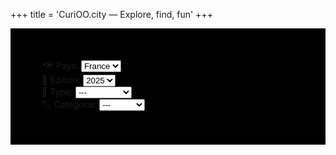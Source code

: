 +++
title = 'CuriOO.city — Explore, find, fun'
+++

<div class="row" style="background-color: black;padding:50px;margin: 0px;">
<div class="container">
<div class="row mx-5">
    <div class="col-lg-3 col-md-6 col-xs-12 mt-3">
        <label class="text-white fw-bold mb-3 h4">🗺 Pays: </label>
        <select class="form-select" name="country" id="country-select">
            <option value="fr">France</option>
        </select>
    </div>
    <div class="col-lg-3 col-md-6 col-xs-12 mt-3">
        <label class="text-white fw-bold mb-3 h4">📅 Edition: </label>
        <select class="form-select" name="year" id="year-select">
            <option value="2025">2025</option>
        </select>
    </div>
    <div class="col-lg-3 col-md-6 col-xs-12 mt-3">
        <label class="text-white fw-bold mb-3 h4">🧾 Type: </label>
        <select class="form-select" name="type" id="type-select">
            <option value="0">---</option>
            <option value="1">Nature</option>
            <option value="2">Monument</option>
            <option value="3">Culte</option>
            <option value="4">Evenement</option>
            <option value="5">Lieu</option>
        </select>
    </div>
    <div class="col-lg-3 col-md-6 col-xs-12 mt-3">
        <label class="text-white fw-bold mb-3 h4">🏷 Categorie: </label>
        <select class="form-select" name="category" id="category-select">
            <option value="0">---</option>
            <option value="1">Place</option>
            <option value="2">Mont</option>
            <option value="3">Chateau</option>           
            <option value="4">Plage</option> 
            <option value="5">Foret</option> 
            <option value="6">Musee</option>
            <option value="7">Parc</option>
        </select>
    </div>
</div>
</div>
</div>

<div id="myModal" class="modal" style="height: 100%;" onclick="modal.style.display='none'">
  <img class="modal-content" id="modal-image">
</div>

<script>
var modal = document.getElementById("myModal");
var modalImg = document.getElementById("modal-image");

    let row = '<div class="container mt-3 mb-5"><div class="row">';
    for (i = 1 ; i < 37 ; i++) {
        row += '<div class="col-3"><img class="img" id="card' + i + '" src="/images/cards/' + i + '-min.png" width="100%" style="padding-top: 25px;" onclick="modalImg.src = this.src; modal.style.display = \'block\';"/></div>';
    }
    row += '</div></div>';
    document.write(row);
</script>
</div>
